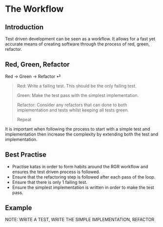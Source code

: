 # The Workflow

## Introduction

Test driven development can be seen as a workflow. It allows for a fast yet accurate means of creating software through the process of red, green, refactor.

## Red, Green, Refactor

Red → Green → Refactor ⏎

> Red: Write a failing test. This should be the only failing test.
>
> Green: Make the test pass with the simplest implementation.
>
> Refactor: Consider any refactors that can done to both implementation and tests whilst keeping all tests green.
>
> Repeat

It is important when following the process to start with a simple test and implementation then increase the complexity by extending both the test and implementation.

## Best Practise

- Practise katas in order to form habits around the RGR workflow and ensures the test driven process is followed.
- Ensure that the refactoring step is followed after each pass of the loop.
- Ensure that there is only 1 failing test.
- Ensure the simplest implementation is written in order to make the test pass.

## Example

NOTE: WRITE A TEST, WRITE THE SIMPLE IMPLEMENTATION, REFACTOR

